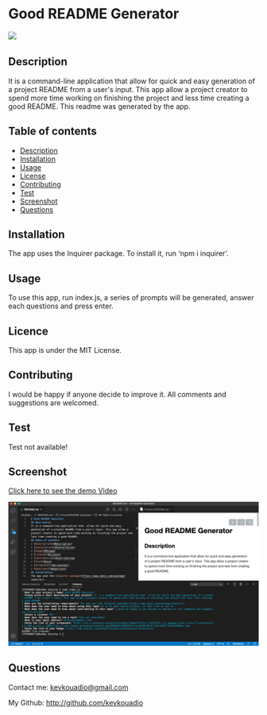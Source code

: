 # Good README Generator
![](https://img.shields.io/badge/license-MIT-blue)
## Description
It is a command-line application that allow for quick and easy generation of a project README from a user's input. This app allow a project creator to spend more time working on finishing the project and less time creating a good README.
This readme was generated by the app.
## Table of contents
* [Description](#Description)
* [Installation](#Installation)
* [Usage](#Usage)
* [License](#License)
* [Contributing](#Contributing)
* [Test](#Test)
* [Screenshot](#Screenshot)
* [Questions](#Questions)
## Installation
The app uses the Inquirer package. To install it, run ‘npm i inquirer’.
## Usage
To use this app, run index.js, a series of prompts will be generated, answer each questions and press enter.
## Licence
This app is under the MIT License.
## Contributing
I would be happy if anyone decide to improve it. All comments and suggestions are welcomed.
## Test
Test not available!
## Screenshot
[Click here to see the demo Video](https://youtu.be/Swi2hdbs-es)

![](Screenshot1.png)
## Questions
Contact me: kevkouadio@gmail.com

My Github: http://github.com/kevkouadio